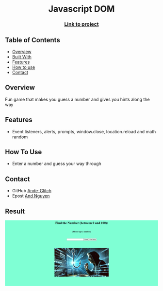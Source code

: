 <h1 align="center">Javascript DOM</h1>
<div align="center">
  <h3>
    <a href="https://ande-glitch.github.io/RandomNumber/">
      Link to project
    </a>
  </h3>
</div>
<!-- TABLE OF CONTENTS -->

## Table of Contents

- [Overview](#overview)
- [Built With](#built-with)
- [Features](#features)
- [How to use](#how-to-use)
- [Contact](#contact)

<!-- OVERVIEW -->
## Overview
Fun game that makes you guess a number and gives you hints along the way

## Features
- Event listeners, alerts, prompts, window.close, location.reload and math random

## How To Use

- Enter a number and guess your way through

## Contact
- GitHub [Ande-Glitch](https://github.com/Ande-glitch)
- Epost [And Nguyen](mailto:andynuwen@gmail.com)

## Result

![Image_1](./Images/lunch.png)
